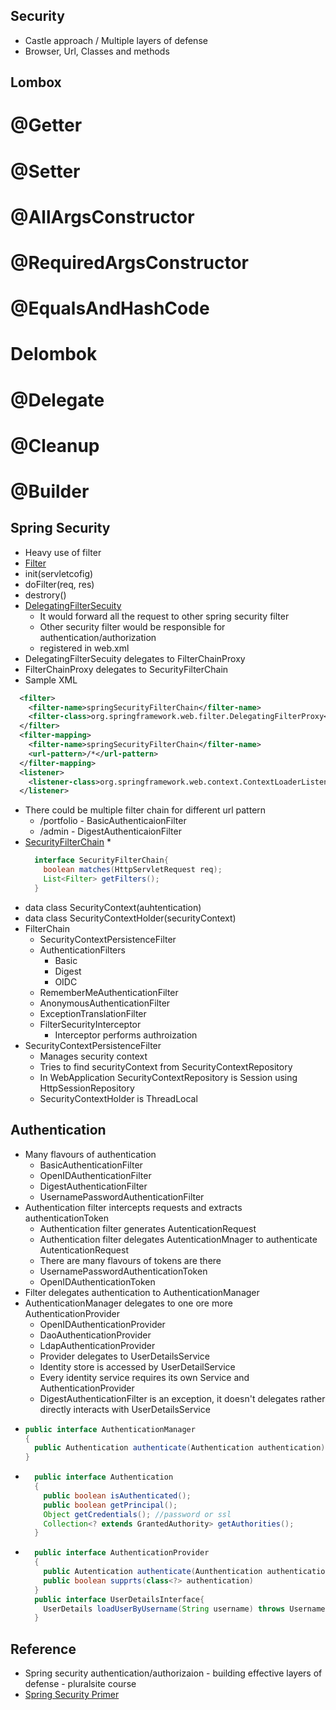 ## Security

* Castle approach / Multiple layers of defense
* Browser, Url, Classes and methods

## Lombox
# @Getter
# @Setter
# @AllArgsConstructor
# @RequiredArgsConstructor
# @EqualsAndHashCode
# Delombok
# @Delegate
# @Cleanup
# @Builder


## Spring Security
* Heavy use of filter
* [Filter](https://tomcat.apache.org/tomcat-9.0-doc/servletapi/javax/servlet/http/HttpFilter.html)
 * init(servletcofig)
 * doFilter(req, res)
 * destrory()
* [DelegatingFilterSecuity](https://docs.spring.io/spring-framework/docs/current/javadoc-api/org/springframework/web/filter/DelegatingFilterProxy.html)
  * It would forward all the request to other spring security filter
  * Other security filter would be responsible for authentication/authorization
  * registered in web.xml
* DelegatingFilterSecuity delegates to FilterChainProxy
* FilterChainProxy delegates to SecurityFilterChain
* Sample XML
```xml
  <filter>
    <filter-name>springSecurityFilterChain</filter-name>
    <filter-class>org.springframework.web.filter.DelegatingFilterProxy</filter-class>
  </filter>
  <filter-mapping>
    <filter-name>springSecurityFilterChain</filter-name>
    <url-pattern>/*</url-pattern>
  </filter-mapping>
  <listener>
    <listener-class>org.springframework.web.context.ContextLoaderListener</listener-class>
  </listener>
```
* There could be multiple filter chain for different url pattern
  * /portfolio - BasicAuthenticaionFilter
  * /admin - DigestAuthenticaionFilter
* [SecurityFilterChain](https://docs.spring.io/spring-security/site/docs/3.0.x/reference/security-filter-chain.html)
  * 
  ```java
    interface SecurityFilterChain{
      boolean matches(HttpServletRequest req);
      List<Filter> getFilters();
    }
  ```
* data class SecurityContext(auhtentication)
* data class SecurityContextHolder(securityContext)
* FilterChain
  * SecurityContextPersistenceFilter
  * AuthenticationFilters
    * Basic
    * Digest
    * OIDC
  * RememberMeAuthenticationFilter
  * AnonymousAuthenticationFilter
  * ExceptionTranslationFilter
  * FilterSecurityInterceptor
    * Interceptor performs authroization
* SecurityContextPersistenceFilter
  * Manages security context
  * Tries to find securityContext from SecurityContextRepository
  * In WebApplication SecurityContextRepository is Session using HttpSessionRepository
  * SecurityContextHolder is ThreadLocal


## Authentication
* Many flavours of authentication
  * BasicAuthenticationFilter
  * OpenIDAuthenticationFilter
  * DigestAuthenticationFilter
  * UsernamePasswordAuthenticationFilter
* Authentication filter intercepts requests and extracts authenticationToken
  * Authentication filter generates AutenticationRequest
  * Authentication filter delegates AutenticationMnager to authenticate AutenticationRequest
  * There are many flavours of tokens are there
  * UsernamePasswordAuthenticationToken
  * OpenIDAuthenticationToken
* Filter delegates authentication to AuthenticationManager
* AuthenticationManager delegates to one ore more AuthenticationProvider
  * OpenIDAuthenticationProvider
  * DaoAuthenticationProvider
  * LdapAuthenticationProvider
  * Provider delegates to UserDetailsService
  * Identity store is accessed by UserDetailService
  * Every identity service requires its own Service and AuthenticationProvider
  * DigestAuthenticationFilter is an exception, it doesn't delegates rather directly interacts with UserDetailsService
* 
  ```java  
  public interface AuthenticationManager
  { 
    public Authentication authenticate(Authentication authentication)  throws AuthenticationException
  }
  ```
* 
  ```java  
    public interface Authentication
    { 
      public boolean isAuthenticated();
      public boolean getPrincipal();
      Object getCredentials(); //password or ssl
      Collection<? extends GrantedAuthority> getAuthorities();
    }
  ```
* 
  ```java  
    public interface AuthenticationProvider
    { 
      public Autentication authenticate(Aunthentication authentication) throws AutenticationException
      public boolean supprts(class<?> authentication) 
    }
    public interface UserDetailsInterface{
      UserDetails loadUserByUsername(String username) throws UsernameNotFoundException
    }
  ```

## Reference
* Spring security authentication/authorizaion - building effective layers of defense - pluralsite course
* [Spring Security Primer](https://spring.io/guides/topicals/spring-security-architecture/)